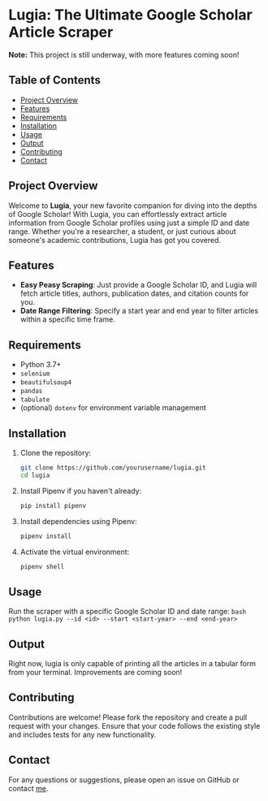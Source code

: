 # Lugia: The Ultimate Google Scholar Article Scraper

**Note:** This project is still underway, with more features coming soon!

## Table of Contents
- [Project Overview](#project-overview)
- [Features](#features)
- [Requirements](#requirements)
- [Installation](#installation)
- [Usage](#usage)
- [Output](#output)
- [Contributing](#contributing)
- [Contact](#contact)

## Project Overview
Welcome to **Lugia**, your new favorite companion for diving into the depths of Google Scholar! With Lugia, you can effortlessly extract article information from Google Scholar profiles using just a simple ID and date range. Whether you're a researcher, a student, or just curious about someone's academic contributions, Lugia has got you covered.

## Features
- **Easy Peasy Scraping**: Just provide a Google Scholar ID, and Lugia will fetch article titles, authors, publication dates, and citation counts for you.
- **Date Range Filtering**: Specify a start year and end year to filter articles within a specific time frame.

## Requirements
- Python 3.7+
- `selenium`
- `beautifulsoup4`
- `pandas`
- `tabulate`
- (optional) `dotenv` for environment variable management

## Installation
1. Clone the repository:
    ```bash
    git clone https://github.com/yourusername/lugia.git
    cd lugia
    ```
2. Install Pipenv if you haven't already:
    ```bash
    pip install pipenv
    ```
3. Install dependencies using Pipenv:
    ```bash
    pipenv install
    ```
4. Activate the virtual environment:
    ```bash
    pipenv shell
    ```

## Usage
Run the scraper with a specific Google Scholar ID and date range:
    ```bash
    python lugia.py --id <id> --start <start-year> --end <end-year>
    ```

## Output
Right now, lugia is only capable of printing all the articles in a tabular form from your terminal. Improvements are coming soon!

## Contributing
Contributions are welcome! Please fork the repository and create a pull request with your changes. Ensure that your code follows the existing style and includes tests for any new functionality.

## Contact
For any questions or suggestions, please open an issue on GitHub or contact [me](mailto:tsdhrm@outlook.com).
